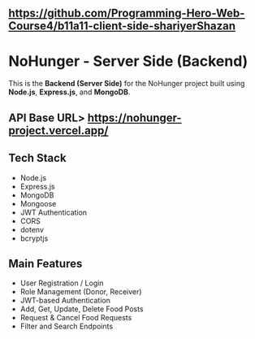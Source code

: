 

##  <Server-side>  https://github.com/Programming-Hero-Web-Course4/b11a11-client-side-shariyerShazan

# NoHunger - Server Side (Backend)

This is the **Backend (Server Side)** for the NoHunger project built using **Node.js**, **Express.js**, and **MongoDB**.

##  API Base URL>  https://nohunger-project.vercel.app/

##  Tech Stack

- Node.js
- Express.js
- MongoDB
- Mongoose
- JWT Authentication
- CORS
- dotenv
- bcryptjs


##  Main Features

- User Registration / Login
- Role Management (Donor, Receiver)
- JWT-based Authentication
- Add, Get, Update, Delete Food Posts
- Request & Cancel Food Requests
- Filter and Search Endpoints

